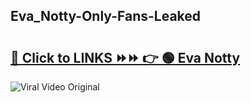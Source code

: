
 ## Eva_Notty-Only-Fans-Leaked

# <h2><a href="https://clipsfans.com/Eva_Notty&ref=git">🔗 Click to LINKS ⏩⏩ 👉 🟢 Eva Notty </a></h2>

<a href="https://clipsfans.com/Eva_Notty&ref=git" rel="nofollow" data-target="animated-image.originalLink"><img src="https://i.ibb.co.com/xMMVF88/686577567.gif" alt="Viral Video Original" style="max-width: 100%; display: inline-block;" data-target="animated-image.originalImage"></a>
